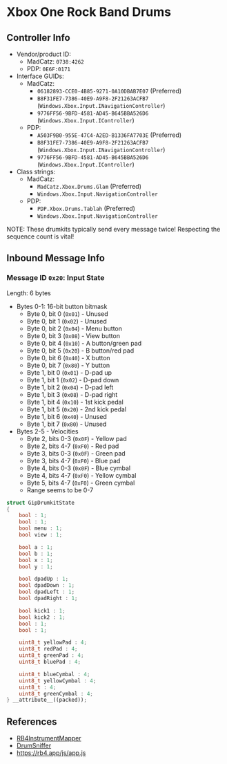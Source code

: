 # Xbox One Rock Band Drums

## Controller Info

- Vendor/product ID:
  - MadCatz: `0738:4262`
  - PDP: `0E6F:0171`
- Interface GUIDs:
  - MadCatz:
    - `06182893-CCE0-4B85-9271-0A10DBAB7E07` (Preferred)
    - `B8F31FE7-7386-40E9-A9F8-2F21263ACFB7` (`Windows.Xbox.Input.INavigationController`)
    - `9776FF56-9BFD-4581-AD45-B645BBA526D6` (`Windows.Xbox.Input.IController`)
  - PDP:
    - `A503F9B0-955E-47C4-A2ED-B1336FA7703E` (Preferred)
    - `B8F31FE7-7386-40E9-A9F8-2F21263ACFB7` (`Windows.Xbox.Input.INavigationController`)
    - `9776FF56-9BFD-4581-AD45-B645BBA526D6` (`Windows.Xbox.Input.IController`)
- Class strings:
  - MadCatz:
    - `MadCatz.Xbox.Drums.Glam` (Preferred)
    - `Windows.Xbox.Input.NavigationController`
  - PDP:
    - `PDP.Xbox.Drums.Tablah` (Preferred)
    - `Windows.Xbox.Input.NavigationController`

NOTE: These drumkits typically send every message twice! Respecting the sequence count is vital!

## Inbound Message Info

### Message ID `0x20`: Input State

Length: 6 bytes

- Bytes 0-1: 16-bit button bitmask
  - Byte 0, bit 0 (`0x01`) - Unused
  - Byte 0, bit 1 (`0x02`) - Unused
  - Byte 0, bit 2 (`0x04`) - Menu button
  - Byte 0, bit 3 (`0x08`) - View button
  - Byte 0, bit 4 (`0x10`) - A button/green pad
  - Byte 0, bit 5 (`0x20`) - B button/red pad
  - Byte 0, bit 6 (`0x40`) - X button
  - Byte 0, bit 7 (`0x80`) - Y button
  - Byte 1, bit 0 (`0x01`) - D-pad up
  - Byte 1, bit 1 (`0x02`) - D-pad down
  - Byte 1, bit 2 (`0x04`) - D-pad left
  - Byte 1, bit 3 (`0x08`) - D-pad right
  - Byte 1, bit 4 (`0x10`) - 1st kick pedal
  - Byte 1, bit 5 (`0x20`) - 2nd kick pedal
  - Byte 1, bit 6 (`0x40`) - Unused
  - Byte 1, bit 7 (`0x80`) - Unused
- Bytes 2-5 - Velocities
  - Byte 2, bits 0-3 (`0x0F`) - Yellow pad
  - Byte 2, bits 4-7 (`0xF0`) - Red pad
  - Byte 3, bits 0-3 (`0x0F`) - Green pad
  - Byte 3, bits 4-7 (`0xF0`) - Blue pad
  - Byte 4, bits 0-3 (`0x0F`) - Blue cymbal
  - Byte 4, bits 4-7 (`0xF0`) - Yellow cymbal
  - Byte 5, bits 4-7 (`0xF0`) - Green cymbal
  - Range seems to be 0-7

```cpp
struct GipDrumkitState
{
    bool : 1;
    bool : 1;
    bool menu : 1;
    bool view : 1;

    bool a : 1;
    bool b : 1;
    bool x : 1;
    bool y : 1;

    bool dpadUp : 1;
    bool dpadDown : 1;
    bool dpadLeft : 1;
    bool dpadRight : 1;

    bool kick1 : 1;
    bool kick2 : 1;
    bool : 1;
    bool : 1;

    uint8_t yellowPad : 4;
    uint8_t redPad : 4;
    uint8_t greenPad : 4;
    uint8_t bluePad : 4;

    uint8_t blueCymbal : 4;
    uint8_t yellowCymbal : 4;
    uint8_t : 4;
    uint8_t greenCymbal : 4;
} __attribute__((packed));
```

## References

- [RB4InstrumentMapper](https://github.com/TheNathannator/RB4InstrumentMapper)
- [DrumSniffer](https://github.com/Dunkalunk/guitarsniffer)
- https://rb4.app/js/app.js

